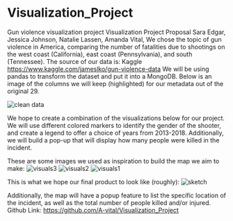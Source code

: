 # Visualization_Project
Gun violence visualization project
                                    Visualization Project Proposal
                    Sara Edgar, Jessica Johnson, Natalie Lassen, Amanda Vital, 
We chose the topic of gun violence in America, comparing the number of fatalities due to shootings on the west coast (California), east coast (Pennsylvania), and south (Tennessee). 
The source of our data is:
Kaggle https://www.kaggle.com/jameslko/gun-violence-data
We will be using pandas to transform the dataset and put it into a MongoDB. Below is an image of the columns we will keep (highlighted) for our metadata out of the original 29. 

![clean data](https://user-images.githubusercontent.com/71558024/106074052-34817080-60d9-11eb-8bf6-4d45750f96bf.png)

We hope to create a combination of the visualizations below for our project. We will use different colored markers to identify the gender of the shooter, and create a legend to offer a choice of years from 2013-2018. Additionally, we will build a pop-up that will display how many people were killed in the incident.
 
 
These are some images we used as inspiration to build the map we aim to make:
![visuals3](https://user-images.githubusercontent.com/71558024/106074116-4c58f480-60d9-11eb-83b2-1073d89ba58f.png)
![visuals2](https://user-images.githubusercontent.com/71558024/106074119-4e22b800-60d9-11eb-8713-a5bb6276367a.png)
![visuals1](https://user-images.githubusercontent.com/71558024/106074124-4fec7b80-60d9-11eb-9c41-317456fb440f.png)

 
 
This is what we hope our final product to look like (roughly):
![sketch](https://user-images.githubusercontent.com/71558024/106074231-77dbdf00-60d9-11eb-81e5-b6140ffbc29d.png)

Additionally, the map will have a popup feature to list the specific location of the incident, as well as the total number of people killed and/or injured.
Github Link:
https://github.com/A-vital/Visualization_Project

